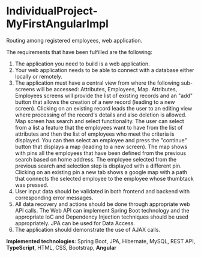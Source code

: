 # IndividualProject-MyFirstAngularImpl
Routing among registered employees, web application.

The requirements that have been fulfilled are the following:
1. The application you need to build is a web application.
2. Your web application needs to be able to connect with a database either locally or remotely.
3. The application must have a central view from where the following sub-screens will be accessed: Attributes, Employees, Map.
Attributes, Employees screens will provide  the list of existing records and an "add" button that allows the creation of a new record (leading to a new screen).  Clicking on an existing record leads the user to an editing view where processing of the record's details and also deletion is allowed. Map screen has search and select functionality. Τhe user can select from a list a feature that the employees want to have from the list of attributes and then the list of employees who meet the criteria is displayed. You can then select an employee and press the "continue" button that displays a map (leading to a new screen).  The map shows with pins all the employees that have been defined from the previous search based on home address. The employee selected from the previous search and selection step is displayed with a different pin. Clicking on an existing pin a new tab shows a google map with a path that connects the selected employee to the employee whose thumbtack was pressed. 
4. User input data should be validated in both frontend and backend with corresponding error messages.
5. All data recovery and actions should be done through appropriate web API calls. The Web API can implement Spring Boot technology and the appropriate IoC and Dependency Injection techniques should be used appropriately. JPA can be used for Data Access. 
6. The application should demonstrate the use of AJAX calls.

**Implemented technologies**: Spring Boot, JPA, Hibernate, MySQL, REST API, **TypeScript**, HTML, CSS, Bootstrap, **Angular** 
